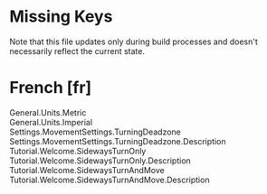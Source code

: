 # Missing Keys
Note that this file updates only during build processes and doesn't necessarily reflect the current state.

# French [fr]
General.Units.Metric  
General.Units.Imperial  
Settings.MovementSettings.TurningDeadzone  
Settings.MovementSettings.TurningDeadzone.Description  
Tutorial.Welcome.SidewaysTurnOnly  
Tutorial.Welcome.SidewaysTurnOnly.Description  
Tutorial.Welcome.SidewaysTurnAndMove  
Tutorial.Welcome.SidewaysTurnAndMove.Description  

